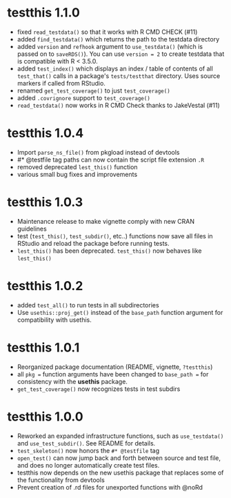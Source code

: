 # testthis 1.1.0

* fixed `read_testdata()` so that it works with R CMD CHECK (#11)
* added `find_testdata()` which returns the path to the testdata directory
* added `version` and `refhook` argument to `use_testdata()` (which is passed
  on to `saveRDS()`). You can use `version = 2` to create testdata that is
  compatible with R < 3.5.0.
* added `test_index()` which displays an index / table of contents of all 
  `test_that()` calls in a package's `tests/testthat` directory. Uses
  source markers if called from RStudio.
* renamed `get_test_coverage()` to just `test_coverage()`
* added `.covrignore` support to `test_coverage()`
* `read_testdata()` now works in R CMD Check thanks to JakeVestal (#11)



# testthis 1.0.4

* Import `parse_ns_file()` from pkgload instead of devtools
* #* @testfile tag paths can now contain the script file extension `.R`
* removed deprecated `lest_this()` function
* various small bug fixes and improvements



# testthis 1.0.3

* Maintenance release to make vignette comply with new CRAN guidelines
* test (`test_this()`, `test_subdir()`, etc..) functions now save all files in 
  RStudio and reload the package before running tests.
* `lest_this()` has been deprecated. `test_this()` now behaves like 
  `lest_this()`
  
  
  

# testthis 1.0.2

* added `test_all()` to run tests in all subdirectories
* Use `usethis::proj_get()` instead of the `base_path` function argument for
  compatibility with usethis.




# testthis 1.0.1

* Reorganized package documentation (README, vignette, `?testthis`)
* all `pkg =` function arguments have been changed to `base_path =` for
  consistency with the **usethis** package.
* `get_test_coverage()` now recognizes tests in test subdirs




# testthis 1.0.0

* Reworked an expanded infrastructure functions, such as `use_testdata()` and
  `use_test_subdir()`. See README for details.
* `test_skeleton()` now honors the `#* @testfile` tag
* `open_test()` can now jump back and forth between source and test file, and
  does no longer automatically create test files.
* testthis now depends on the new usethis package that replaces some of the
  functionality from devtools
* Prevent creation of .rd files for unexported functions with @noRd
